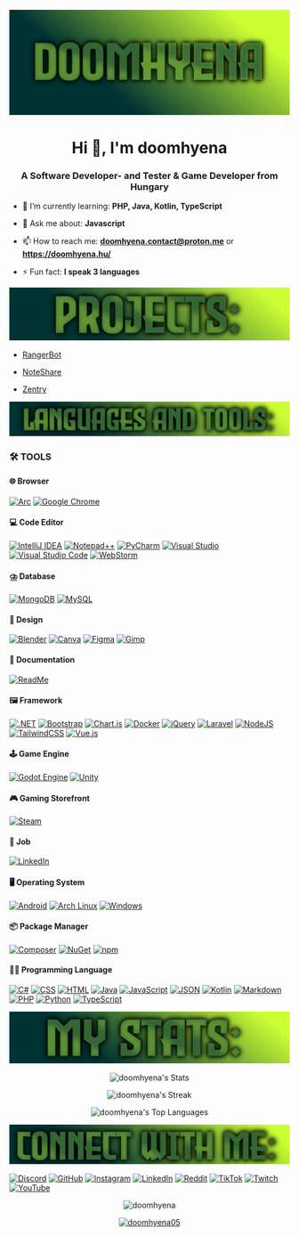 ![Banner](img/Doomhyenabanner.png)


<h1 align="center">Hi 👋, I'm doomhyena</h1>
<h3 align="center">A Software Developer- and Tester & Game Developer from Hungary</h3>


- 🌱 I’m currently learning: **PHP, Java, Kotlin, TypeScript**

- 💬 Ask me about: **Javascript**

- 📫 How to reach me: **doomhyena.contact@proton.me** or **https://doomhyena.hu/**

- ⚡ Fun fact: **I speak 3 languages**

![Projects](img/Projects.png)

- [RangerBot](https://rangerbot.hu)

- [NoteShare](https://github.com/doomhyena/NoteShare)

- [Zentry](https://github.com/doomhyena/Zentry)


![Languages and Tools](img/LanguagesandTools.png)

### 🛠️ TOOLS

#### 🌐 Browser

[![Arc](https://img.shields.io/badge/Arc-FCBFBD?logo=arc&logoColor=000)](https://arc.net/)
[![Google Chrome](https://img.shields.io/badge/Google%20Chrome-4285F4?logo=GoogleChrome&logoColor=white)](https://www.google.com/chrome/)

#### 💻 Code Editor

[![IntelliJ IDEA](https://img.shields.io/badge/IntelliJIDEA-000000.svg?logo=intellij-idea&logoColor=white)](https://www.jetbrains.com/idea/)
[![Notepad++](https://img.shields.io/badge/Notepad++-90E59A.svg?&logo=notepad%2b%2b&logoColor=black)](https://notepad-plus-plus.org/)
[![PyCharm](https://img.shields.io/badge/PyCharm-000?logo=pycharm&logoColor=fff)](https://www.jetbrains.com/pycharm/)
[![Visual Studio](https://custom-icon-badges.demolab.com/badge/Visual%20Studio-5C2D91.svg?&logo=visual-studio&logoColor=white)](https://visualstudio.microsoft.com/)
[![Visual Studio Code](https://custom-icon-badges.demolab.com/badge/Visual%20Studio%20Code-0078d7.svg?logo=vsc&logoColor=white)](https://code.visualstudio.com/)
[![WebStorm](https://img.shields.io/badge/WebStorm-000?logo=webstorm&logoColor=fff)](https://www.jetbrains.com/webstorm/)

#### ⛈️ Database

[![MongoDB](https://img.shields.io/badge/MongoDB-%234ea94b.svg?logo=mongodb&logoColor=white)](https://www.mongodb.com/)
[![MySQL](https://img.shields.io/badge/MySQL-4479A1?logo=mysql&logoColor=fff)](https://www.mysql.com/)

#### 🎨 Design

[![Blender](https://img.shields.io/badge/Blender-%23F5792A.svg?logo=blender&logoColor=white)](https://www.blender.org/)
[![Canva](https://img.shields.io/badge/Canva-%2300C4CC.svg?&logo=Canva&logoColor=white)](https://www.canva.com/)
[![Figma](https://img.shields.io/badge/Figma-F24E1E?logo=figma&logoColor=white)](https://www.figma.com/)
[![Gimp](https://img.shields.io/badge/Gimp-5C5543?logo=gimp&logoColor=white)](https://www.gimp.org/)

#### 📄 Documentation

[![ReadMe](https://img.shields.io/badge/ReadMe-018EF5?logo=readme&logoColor=fff)](https://readme.io/)

#### 🖼️ Framework

[![.NET](https://img.shields.io/badge/.NET-512BD4?logo=dotnet&logoColor=fff)](https://dotnet.microsoft.com/)
[![Bootstrap](https://img.shields.io/badge/Bootstrap-7952B3?logo=bootstrap&logoColor=fff)](https://getbootstrap.com/)
[![Chart.js](https://img.shields.io/badge/Chart.js-FF6384?logo=chartdotjs&logoColor=fff)](https://www.chartjs.org/)
[![Docker](https://img.shields.io/badge/Docker-2496ED?logo=docker&logoColor=fff)](https://www.docker.com/)
[![jQuery](https://img.shields.io/badge/jQuery-0769AD?logo=jquery&logoColor=fff)](https://jquery.com/)
[![Laravel](https://img.shields.io/badge/Laravel-%23FF2D20.svg?logo=laravel&logoColor=white)](https://laravel.com/)
[![NodeJS](https://img.shields.io/badge/Node.js-6DA55F?logo=node.js&logoColor=white)](https://nodejs.org/)
[![TailwindCSS](https://img.shields.io/badge/Tailwind%20CSS-%2338B2AC.svg?logo=tailwind-css&logoColor=white)](https://tailwindcss.com/)
[![Vue.js](https://img.shields.io/badge/Vue.js-4FC08D?logo=vuedotjs&logoColor=fff)](https://vuejs.org/)

#### 🕹️ Game Engine

[![Godot Engine](https://img.shields.io/badge/Godot-%23FFFFFF.svg?logo=godot-engine)](https://godotengine.org/)
[![Unity](https://img.shields.io/badge/Unity-%23000000.svg?logo=unity&logoColor=white)](https://unity.com/)

#### 🎮 Gaming Storefront

[![Steam](https://img.shields.io/badge/Steam-%23000000.svg?logo=steam&logoColor=white)](https://store.steampowered.com/)

#### 💼 Job

[![LinkedIn](https://custom-icon-badges.demolab.com/badge/LinkedIn-0A66C2?logo=linkedin-white&logoColor=fff)](https://www.linkedin.com/)

#### 🖥️ Operating System

[![Android](https://img.shields.io/badge/Android-3DDC84?logo=android&logoColor=white)](https://www.android.com/)
[![Arch Linux](https://img.shields.io/badge/Arch%20Linux-1793D1?logo=arch-linux&logoColor=fff)](https://archlinux.org/)
[![Windows](https://custom-icon-badges.demolab.com/badge/Windows-0078D6?logo=windows11&logoColor=white)](https://www.microsoft.com/windows)

#### 📦 Package Manager

[![Composer](https://img.shields.io/badge/Composer-885630?logo=composer&logoColor=fff)](https://getcomposer.org/)
[![NuGet](https://img.shields.io/badge/NuGet-004880?logo=nuget&logoColor=fff)](https://www.nuget.org/)
[![npm](https://img.shields.io/badge/npm-CB3837?logo=npm&logoColor=fff)](https://www.npmjs.com/)

#### 🧑‍💻 Programming Language

[![C#](https://custom-icon-badges.demolab.com/badge/C%23-%23239120.svg?logo=cshrp&logoColor=white)](https://learn.microsoft.com/en-us/dotnet/csharp/)
[![CSS](https://img.shields.io/badge/CSS-1572B6?logo=css3&logoColor=fff)](https://developer.mozilla.org/en-US/docs/Web/CSS)
[![HTML](https://img.shields.io/badge/HTML-%23E34F26.svg?logo=html5&logoColor=white)](https://developer.mozilla.org/en-US/docs/Web/HTML)
[![Java](https://img.shields.io/badge/Java-%23ED8B00.svg?logo=openjdk&logoColor=white)](https://www.oracle.com/java/)
[![JavaScript](https://img.shields.io/badge/JavaScript-F7DF1E?logo=javascript&logoColor=000)](https://developer.mozilla.org/en-US/docs/Web/JavaScript)
[![JSON](https://img.shields.io/badge/JSON-000?logo=json&logoColor=fff)](https://www.json.org/)
[![Kotlin](https://img.shields.io/badge/Kotlin-%237F52FF.svg?logo=kotlin&logoColor=white)](https://kotlinlang.org/)
[![Markdown](https://img.shields.io/badge/Markdown-%23000000.svg?logo=markdown&logoColor=white)](https://www.markdownguide.org/)
[![PHP](https://img.shields.io/badge/php-%23777BB4.svg?&logo=php&logoColor=white)](https://www.php.net/)
[![Python](https://img.shields.io/badge/Python-3776AB?logo=python&logoColor=fff)](https://www.python.org/)
[![TypeScript](https://img.shields.io/badge/TypeScript-3178C6?logo=typescript&logoColor=fff)](https://www.typescriptlang.org/)

![Doomhyena's Stats](img/DoomhyenasStats.png)

<div align="center">

  ![doomhyena's Stats](https://github-readme-stats.vercel.app/api?username=doomhyena&theme=vue-dark&show_icons=true&hide_border=false&count_private=true)
  
  ![doomhyena's Streak](https://github-readme-streak-stats.herokuapp.com/?user=doomhyena&theme=vue-dark&hide_border=false)
  
  ![doomhyena's Top Languages](https://github-readme-stats.vercel.app/api/top-langs/?username=doomhyena&theme=vue-dark&show_icons=true&hide_border=false&layout=compact)
    
</div>

![Connect with me](img/Connectwithme.png)

<p align="center">
  
  [![Discord](https://img.shields.io/badge/Discord-%235865F2.svg?&logo=discord&logoColor=white)](https://discord.com/users/864583234158460938)
  [![GitHub](https://img.shields.io/badge/GitHub-%23121011.svg?logo=github&logoColor=white)](https://github.com/doomhyena)
  [![Instagram](https://img.shields.io/badge/Instagram-%23E4405F.svg?logo=Instagram&logoColor=white)](https://www.instagram.com/doomhyena/)
  [![LinkedIn](https://custom-icon-badges.demolab.com/badge/LinkedIn-0A66C2?logo=linkedin-white&logoColor=fff)](https://linkedin.com/in/csontoskincso)
  [![Reddit](https://img.shields.io/badge/Reddit-FF4500?logo=reddit&logoColor=white)](https://www.reddit.com/user/doomhyena/)
  [![TikTok](https://img.shields.io/badge/TikTok-black?logo=tiktok&logoColor=white)](https://www.tiktok.com/@doomhyena)
  [![Twitch](https://img.shields.io/badge/Twitch-%239146FF.svg?logo=Twitch&logoColor=white)](https://www.twitch.tv/doomhyena)
  [![YouTube](https://img.shields.io/badge/YouTube-%23FF0000.svg?logo=YouTube&logoColor=white)](https://www.youtube.com/@doomhyena)
  
</p>

<p align="center"> <img src="https://komarev.com/ghpvc/?username=doomhyena&label=Profile%20views&color=0e75b6&style=flat" alt="doomhyena" /> </p>

<p align="center"> <a href="https://twitter.com/doomhyena05" target="blank"><img src="https://img.shields.io/twitter/follow/doomhyena05?logo=twitter&style=for-the-badge" alt="doomhyena05" /></a> </p>
